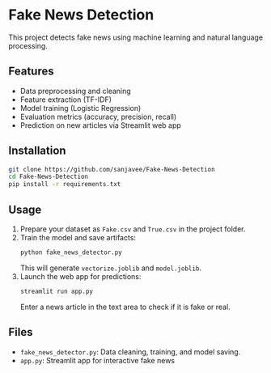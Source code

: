 # Fake News Detection

This project detects fake news using machine learning and natural language processing.

## Features

- Data preprocessing and cleaning
- Feature extraction (TF-IDF)
- Model training (Logistic Regression)
- Evaluation metrics (accuracy, precision, recall)
- Prediction on new articles via Streamlit web app

## Installation

```bash
git clone https://github.com/sanjavee/Fake-News-Detection
cd Fake-News-Detection
pip install -r requirements.txt
```

## Usage

1. Prepare your dataset as `Fake.csv` and `True.csv` in the project folder.
2. Train the model and save artifacts:
    ```bash
    python fake_news_detector.py
    ```
    This will generate `vectorize.joblib` and `model.joblib`.
3. Launch the web app for predictions:
    ```bash
    streamlit run app.py
    ```
    Enter a news article in the text area to check if it is fake or real.

## Files

- `fake_news_detector.py`: Data cleaning, training, and model saving.
- `app.py`: Streamlit app for interactive fake news